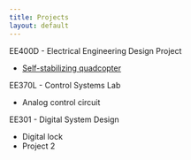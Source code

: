 ```yaml
---
title: Projects
layout: default
---
```


EE400D - Electrical Engineering Design Project
-   <a href="/projects/quadcopter">Self-stabilizing quadcopter</a>


EE370L - Control Systems Lab
<ul>
<li>Analog control circuit</li>
</ul>

EE301 - Digital System Design
<ul>
<li>Digital lock</li>
<li>Project 2</li>
</ul>
